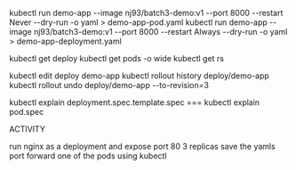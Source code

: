 kubectl run demo-app --image nj93/batch3-demo:v1 --port 8000 --restart Never --dry-run -o yaml > demo-app-pod.yaml
kubectl run demo-app --image nj93/batch3-demo:v1 --port 8000 --restart Always --dry-run -o yaml > demo-app-deployment.yaml

kubectl get deploy
kubectl get pods -o wide
kubectl get rs

kubectl edit deploy demo-app
kubectl rollout history deploy/demo-app
kubectl rollout undo deploy/demo-app --to-revision=3

kubectl explain deployment.spec.template.spec === kubectl explain pod.spec

ACTIVITY 

run nginx as a deployment and expose port 80 3 replicas
save the yamls
port forward one of the pods using kubectl